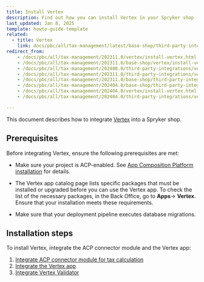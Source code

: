 ```yaml
---
title: Install Vertex
description: Find out how you can install Vertex in your Spryker shop
last_updated: Jan 8, 2025
template: howto-guide-template
related:
  - title: Vertex
    link: docs/pbc/all/tax-management/latest/base-shop/third-party-integrations/vertex/vertex.html
redirect_from:
    - /docs/pbc/all/tax-management/202311.0/vertex/install-vertex.html
    - /docs/pbc/all/tax-management/202311.0/base-shop/vertex/install-vertex.html
    - /docs/pbc/all/tax-management/202400.0/third-party-integrations/vertex/install-vertex.html
    - /docs/pbc/all/tax-management/202311.0/third-party-integrations/vertex/install-vertex.html
    - /docs/pbc/all/tax-management/202311.0/base-shop/third-party-integrations/vertex/install-vertex.html
    - /docs/pbc/all/tax-management/202404.0/base-shop/third-party-integrations/vertex/install-vertex.html
    - /docs/pbc/all/tax-management/202404.0/vertex/install-vertex.html
    - /docs/pbc/all/tax-management/202404.0/third-party-integrations/vertex/install-vertex.html

---
```

This document describes how to integrate [Vertex](/docs/pbc/all/tax-management/latest/base-shop/third-party-integrations/vertex/vertex.html) into a Spryker shop.

## Prerequisites

Before integrating Vertex, ensure the following prerequisites are met:

- Make sure your project is ACP-enabled. See [App Composition Platform installation](/docs/acp/user/app-composition-platform-installation.html) for details.

- The Vertex app catalog page lists specific packages that must be installed or upgraded before you can use the Vertex app. To check the list of the necessary packages, in the Back Office, go to **Apps**-> **Vertex**.
Ensure that your installation meets these requirements.

- Make sure that your deployment pipeline executes database migrations.

## Installation steps

To install Vertex, integrate the ACP connector module and the Vertex app:

1. [Integrate ACP connector module for tax calculation](/docs/pbc/all/tax-management/latest/base-shop/third-party-integrations/vertex/install-vertex/integrate-the-acp-connector-module-for-tax-calculation.html)
2. [Integrate the Vertex app](/docs/pbc/all/tax-management/latest/base-shop/third-party-integrations/vertex/install-vertex/integrate-the-vertex-app.html)
3. [Integrate Vertex Validator](/docs/pbc/all/tax-management/latest/base-shop/third-party-integrations/vertex/install-vertex/integrate-vertex-validator.html)

